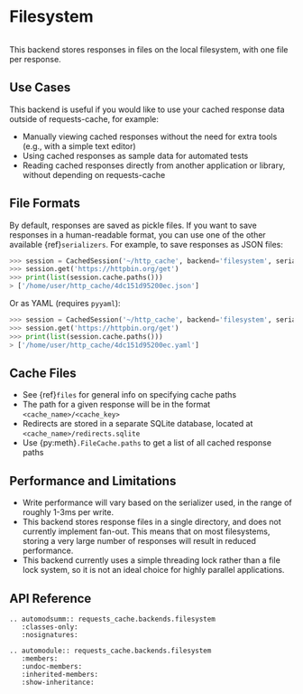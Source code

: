 # Filesystem
```{image} ../_static/files-generic.png
```

This backend stores responses in files on the local filesystem, with one file per response.

## Use Cases
This backend is useful if you would like to use your cached response data outside of requests-cache,
for example:

- Manually viewing cached responses without the need for extra tools (e.g., with a simple text editor)
- Using cached responses as sample data for automated tests
- Reading cached responses directly from another application or library, without depending on requests-cache

## File Formats
By default, responses are saved as pickle files. If you want to save responses in a human-readable
format, you can use one of the other available {ref}`serializers`. For example, to save responses as
JSON files:
```python
>>> session = CachedSession('~/http_cache', backend='filesystem', serializer='json')
>>> session.get('https://httpbin.org/get')
>>> print(list(session.cache.paths()))
> ['/home/user/http_cache/4dc151d95200ec.json']
```

Or as YAML (requires `pyyaml`):
```python
>>> session = CachedSession('~/http_cache', backend='filesystem', serializer='yaml')
>>> session.get('https://httpbin.org/get')
>>> print(list(session.cache.paths()))
> ['/home/user/http_cache/4dc151d95200ec.yaml']
```

## Cache Files
- See {ref}`files` for general info on specifying cache paths
- The path for a given response will be in the format `<cache_name>/<cache_key>`
- Redirects are stored in a separate SQLite database, located at `<cache_name>/redirects.sqlite`
- Use {py:meth}`.FileCache.paths` to get a list of all cached response paths

## Performance and Limitations
- Write performance will vary based on the serializer used, in the range of roughly 1-3ms per write.
- This backend stores response files in a single directory, and does not currently implement fan-out. This means that on most filesystems, storing a very large number of responses will result in reduced performance.
- This backend currently uses a simple threading lock rather than a file lock system, so it is not an ideal choice for highly parallel applications.

## API Reference
```{eval-rst}
.. automodsumm:: requests_cache.backends.filesystem
   :classes-only:
   :nosignatures:

.. automodule:: requests_cache.backends.filesystem
   :members:
   :undoc-members:
   :inherited-members:
   :show-inheritance:
```
